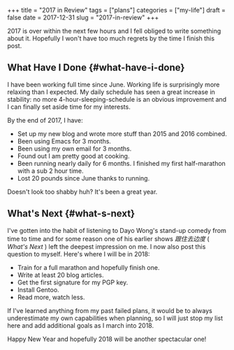 +++
title = "2017 in Review"
tags = ["plans"]
categories = ["my-life"]
draft = false
date = 2017-12-31
slug = "2017-in-review"
+++

2017 is over within the next few hours and I fell obliged to write something
about it. Hopefully I won't have too much regrets by the time I finish this
post.


## What Have I Done {#what-have-i-done}

I have been working full time since June. Working life is surprisingly more
relaxing than I expected. My daily schedule has seen a great increase in
stability: no more 4-hour-sleeping-schedule is an obvious improvement and I can
finally set aside time for my interests.

By the end of 2017, I have:

-   Set up my new blog and wrote more stuff than 2015 and 2016 combined.
-   Been using Emacs for 3 months.
-   Been using my own email for 3 months.
-   Found out I am pretty good at cooking.
-   Been running nearly daily for 6 months. I finished my first half-marathon with
    a sub 2 hour time.
-   Lost 20 pounds since June thanks to running.

Doesn't look too shabby huh? It's been a great year.


## What's Next {#what-s-next}

I've gotten into the habit of listening to Dayo Wong's stand-up comedy from time
to time and for some reason one of his earlier shows _跟住去边度_ ( _What's
Next_ ) left the deepest impression on me. I now also post this question to
myself. Here's where I will be in 2018:

-   Train for a full marathon and hopefully finish one.
-   Write at least 20 blog articles.
-   Get the first signature for my PGP key.
-   Install Gentoo.
-   Read more, watch less.

If I've learned anything from my past failed plans, it would be to always
underestimate my own capabilities when planning, so I will just stop my list
here and add additional goals as I march into 2018.

Happy New Year and hopefully 2018 will be another spectacular one!

